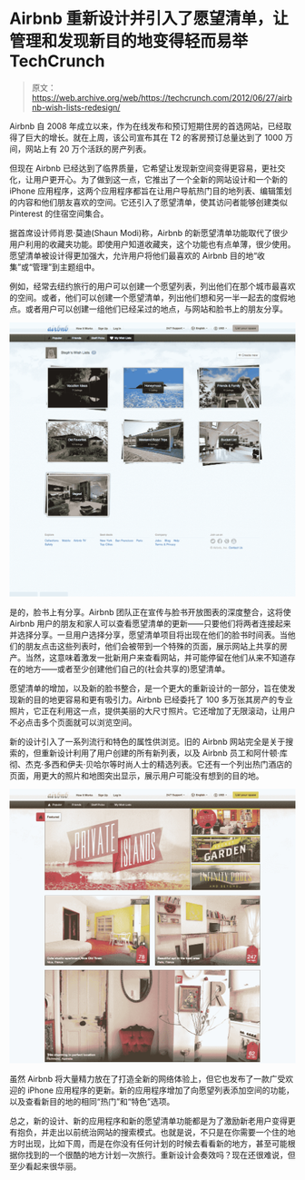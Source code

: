 # Airbnb 重新设计并引入了愿望清单，让管理和发现新目的地变得轻而易举 TechCrunch

> 原文：<https://web.archive.org/web/https://techcrunch.com/2012/06/27/airbnb-wish-lists-redesign/>

Airbnb 自 2008 年成立以来，作为在线发布和预订短期住房的首选网站，已经取得了巨大的增长。就在上周，该公司宣布其在 T2 的客房预订总量达到了 1000 万间，网站上有 20 万个活跃的房产列表。

但现在 Airbnb 已经达到了临界质量，它希望让发现新空间变得更容易，更社交化，让用户更开心。为了做到这一点，它推出了一个全新的网站设计和一个新的 iPhone 应用程序，这两个应用程序都旨在让用户导航热门目的地列表、编辑策划的内容和他们朋友喜欢的空间。它还引入了愿望清单，使其访问者能够创建类似 Pinterest 的住宿空间集合。

据首席设计师肖恩·莫迪(Shaun Modi)称，Airbnb 的新愿望清单功能取代了很少用户利用的收藏夹功能。即使用户知道收藏夹，这个功能也有点单薄，很少使用。愿望清单被设计得更加强大，允许用户将他们最喜欢的 Airbnb 目的地“收集”或“管理”到主题组中。

例如，经常去纽约旅行的用户可以创建一个愿望列表，列出他们在那个城市最喜欢的空间。或者，他们可以创建一个愿望清单，列出他们想和另一半一起去的度假地点。或者用户可以创建一组他们已经呆过的地点，与网站和脸书上的朋友分享。

[![](img/7066abd89885a868e00fb9c0f41e5348.png "MyWishList")](https://web.archive.org/web/20221210064931/https://beta.techcrunch.com/2012/06/27/airbnb-wish-lists-redesign/mywishlist/)

是的，脸书上有分享。Airbnb 团队正在宣传与脸书开放图表的深度整合，这将使 Airbnb 用户的朋友和家人可以查看愿望清单的更新——只要他们将两者连接起来并选择分享。一旦用户选择分享，愿望清单项目将出现在他们的脸书时间表。当他们的朋友点击这些列表时，他们会被带到一个特殊的页面，展示网站上共享的房产。当然，这意味着激发一批新用户来查看网站，并可能停留在他们从来不知道存在的地方——或者至少创建他们自己的(社会共享的)愿望清单。

愿望清单的增加，以及新的脸书整合，是一个更大的重新设计的一部分，旨在使发现新的目的地更容易和更有吸引力。Airbnb 已经委托了 100 多万张其房产的专业照片，它正在利用这一点，提供美丽的大尺寸照片。它还增加了无限滚动，让用户不必点击多个页面就可以浏览空间。

新的设计引入了一系列流行和特色的属性供浏览。旧的 Airbnb 网站完全是关于搜索的，但重新设计利用了用户创建的所有新列表，以及 Airbnb 员工和阿什顿·库彻、杰克·多西和伊夫·贝哈尔等时尚人士的精选列表。它还有一个列出热门酒店的页面，用更大的照片和地图突出显示，展示用户可能没有想到的目的地。

[![](img/e30204629dd89fa1818830b7cb1bf6e9.png "Popular")](https://web.archive.org/web/20221210064931/https://beta.techcrunch.com/2012/06/27/airbnb-wish-lists-redesign/popular-2/)

虽然 Airbnb 将大量精力放在了打造全新的网络体验上，但它也发布了一款广受欢迎的 iPhone 应用程序的更新。新的应用程序增加了向愿望列表添加空间的功能，以及查看新目的地的相同“热门”和“特色”选项。

总之，新的设计、新的应用程序和新的愿望清单功能都是为了激励新老用户变得更有抱负，并走出以前统治网站的搜索模式。也就是说，不只是在你需要一个住的地方时出现，比如下周，而是在你没有任何计划的时候去看看新的地方，甚至可能根据你找到的一个很酷的地方计划一次旅行。重新设计会奏效吗？现在还很难说，但至少看起来很华丽。